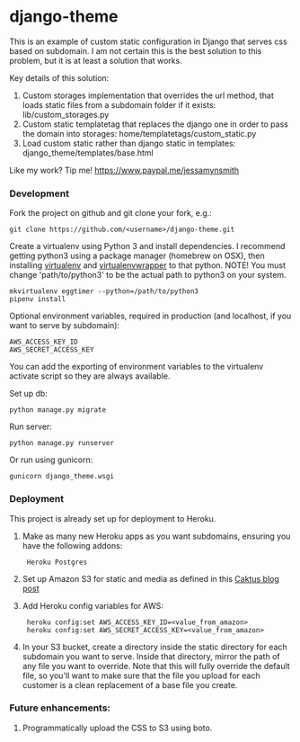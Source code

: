 # django-theme

This is an example of custom static configuration in Django that serves css based on subdomain. I am not certain this is the best solution to this problem, but it is at least a solution that works.

Key details of this solution:

1. Custom storages implementation that overrides the url method, that loads static files from a subdomain folder if it exists: lib/custom_storages.py
2. Custom static templatetag that replaces the django one in order to pass the domain into storages: home/templatetags/custom_static.py
3. Load custom static rather than django static in templates: django_theme/templates/base.html


Like my work? Tip me! https://www.paypal.me/jessamynsmith


### Development

Fork the project on github and git clone your fork, e.g.:

    git clone https://github.com/<username>/django-theme.git

Create a virtualenv using Python 3 and install dependencies. I recommend getting python3 using a package manager (homebrew on OSX), then installing [virtualenv](https://virtualenv.pypa.io/en/latest/installation.html) and [virtualenvwrapper](https://virtualenvwrapper.readthedocs.org/en/latest/install.html#basic-installation) to that python. NOTE! You must change 'path/to/python3'
to be the actual path to python3 on your system.

    mkvirtualenv eggtimer --python=/path/to/python3
    pipenv install

Optional environment variables, required in production (and localhost, if you want to serve by subdomain):

    AWS_ACCESS_KEY_ID
    AWS_SECRET_ACCESS_KEY
    
You can add the exporting of environment variables to the virtualenv activate script so they are always available.

Set up db:

    python manage.py migrate

Run server:

    python manage.py runserver
    
Or run using gunicorn:

    gunicorn django_theme.wsgi


### Deployment

This project is already set up for deployment to Heroku.

1. Make as many new Heroku apps as you want subdomains, ensuring you have the following addons:

        Heroku Postgres

1. Set up Amazon S3 for static and media as defined in this [Caktus blog post](https://www.caktusgroup.com/blog/2014/11/10/Using-Amazon-S3-to-store-your-Django-sites-static-and-media-files/)

1. Add Heroku config variables for AWS:

        heroku config:set AWS_ACCESS_KEY_ID=<value_from_amazon>
        heroku config:set AWS_SECRET_ACCESS_KEY=<value_from_amazon>

1. In your S3 bucket, create a directory inside the static directory for each subdomain you want to serve. Inside that directory, mirror the path of any file you want to override. Note that this will fully override the default file, so you'll want to make sure that the file you upload for each customer is a clean replacement of a base file you create.


### Future enhancements:

1. Programmatically upload the CSS to S3 using boto.
